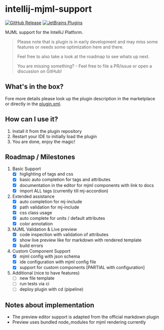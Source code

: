 intellij-mjml-support
===

[![GitHub Release](https://img.shields.io/github/v/tag/timo-reymann/intellij-mjml-support.svg?label=version)](https://github.com/timo-reymann/intellij-mjml-support/releases)
[![JetBrains Plugins](https://img.shields.io/badge/JetBrains-Plugins-orange)](https://plugins.jetbrains.com/plugin/16418-mjml-support)

MJML support for the IntelliJ Platform.

> Please note that is plugin is in early development and may miss some features
> or needs some optimization here and there.
>
> Feel free to also take a look at the roadmap to see whats up next.
>
> You are missing something? - Feel free to file a PR/issue or open a discussion on GitHub!

## What's in the box?

Fore more details please look up the plugin description in the marketplace or directly in
the [plugin.xml](./src/main/resources/META-INF/plugin.xml).

## How can I use it?

1. Install it from the plugin repository
2. Restart your IDE to initially load the plugin
4. You are done, enjoy the magic!

## Roadmap / Milestones

1. Basic Support
    - [x] higlighting of tags and css
    - [x] basic auto completion for tags and attributes
    - [x] documentation in the editor for mjml components with link to docs
    - [x] import ALL tags (currently till mj-accordion)
2. Extended assistance
    - [x] auto completion for mj-include
    - [x] path validation for mj-include
    - [x] css class usage
    - [x] auto complete for units / default attributes
    - [x] color annotation
3. MJML Validation & Live preview
    - [x] code inspection with validation of attributes
    - [x] show live preview like for markdown with rendered template
    - [x] build errors
4. Custom Component Support
    - [x] mjml config with json schema
    - [x] ide configuration with mjml config file
    - [x] support for custom components [PARTIAL with configuration]
5. Additional (nice to have features)
   - [ ] new file template
   - [ ] run tests via ci
   - [ ] deploy plugin with cd (pipeline)

## Notes about implementation
- The preview editor support is adapted from the official markdown plugin
- Preview uses bundled node_modules for mjml rendering currently
